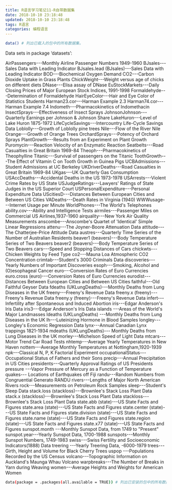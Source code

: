 ```yaml
---
title: R语言学习笔记11-R自带数据集
date: 2018-10-10 23:18:48
updated: 2018-10-10 23:18:48
tags: R语言
categories: 编程语言
---
```


```bash
data() # 列出已载入的包中的所有数据集。
```
Data sets in package ‘datasets’:

AirPassengers---Monthly Airline Passenger Numbers 1949-1960
BJsales---Sales Data with Leading Indicator
BJsales.lead (BJsales)---Sales Data with Leading Indicator
BOD---Biochemical Oxygen Demand
CO2---Carbon Dioxide Uptake in Grass Plants
ChickWeight---Weight versus age of chicks on different diets
DNase---Elisa assay of DNase
EuStockMarkets---Daily Closing Prices of Major European Stock Indices, 1991-1998
Formaldehyde---Determination of Formaldehyde
HairEyeColor---Hair and Eye Color of Statistics Students
Harman23.cor---Harman Example 2.3
Harman74.cor---Harman Example 7.4
Indometh---Pharmacokinetics of Indomethacin
InsectSprays---Effectiveness of Insect Sprays
JohnsonJohnson---Quarterly Earnings per Johnson & Johnson Share
LakeHuron---Level of Lake Huron 1875-1972
LifeCycleSavings---Intercountry Life-Cycle Savings Data
Loblolly---Growth of Loblolly pine trees
Nile---Flow of the River Nile
Orange---Growth of Orange Trees
OrchardSprays---Potency of Orchard Sprays
PlantGrowth---Results from an Experiment on Plant Growth
Puromycin---Reaction Velocity of an Enzymatic Reaction
Seatbelts---Road Casualties in Great Britain 1969-84
Theoph---Pharmacokinetics of Theophylline
Titanic---Survival of passengers on the Titanic
ToothGrowth---The Effect of Vitamin C on Tooth Growth in Guinea Pigs
UCBAdmissions---Student Admissions at UC Berkeley
UKDriverDeaths---Road Casualties in Great Britain 1969-84
UKgas---UK Quarterly Gas Consumption
USAccDeaths---Accidental Deaths in the US 1973-1978
USArrests---Violent Crime Rates by US State
USJudgeRatings---Lawyers' Ratings of State Judges in the US Superior Court
USPersonalExpenditure---Personal Expenditure Data
UScitiesD---Distances Between European Cities and Between US Cities
VADeaths---Death Rates in Virginia (1940)
WWWusage---Internet Usage per Minute
WorldPhones---The World's Telephones
ability.cov---Ability and Intelligence Tests
airmiles---Passenger Miles on Commercial US Airlines,1937-1960
airquality---New York Air Quality Measurements
anscombe---Anscombe's Quartet of 'Identical' Simple Linear Regressions
attenu---The Joyner-Boore Attenuation Data
attitude---The Chatterjee-Price Attitude Data
austres---Quarterly Time Series of the Number of Australian Residents
beaver1 (beavers)---Body Temperature Series of Two Beavers
beaver2 (beavers)---Body Temperature Series of Two Beavers
cars---Speed and Stopping Distances of Cars
chickwts---Chicken Weights by Feed Type
co2---Mauna Loa Atmospheric CO2 Concentration
crimtab---Student's 3000 Criminals Data
discoveries---Yearly Numbers of Important Discoveries
esoph---Smoking, Alcohol and (O)esophageal Cancer
euro---Conversion Rates of Euro Currencies
euro.cross (euro)---Conversion Rates of Euro Currencies
eurodist---Distances Between European Cities and Between US Cities
faithful---Old Faithful Geyser Data
fdeaths (UKLungDeaths)---Monthly Deaths from Lung Diseases in the UK
freeny---Freeny's Revenue Data
freeny.x (freeny)---Freeny's Revenue Data
freeny.y (freeny)---Freeny's Revenue Data
infert---Infertility after Spontaneous and Induced Abortion
iris---Edgar Anderson's Iris Data
iris3---Edgar Anderson's Iris Data
islands ---Areas of the World's Major Landmasses
ldeaths (UKLungDeaths) ---Monthly Deaths from Lung Diseases in the UK
lh---Luteinizing Hormone in Blood Samples
longley---Longley's Economic Regression Data
lynx---Annual Canadian Lynx trappings 1821-1934
mdeaths (UKLungDeaths)--- Monthly Deaths from Lung Diseases in the UK
morley---Michelson Speed of Light Data
mtcars---Motor Trend Car Road Tests
nhtemp---Average Yearly Temperatures in New Haven
nottem---Average Monthly Temperatures at Nottingham,1920-1939
npk---Classical N, P, K Factorial Experiment
occupationalStatus---Occupational Status of Fathers and their Sons
precip---Annual Precipitation in US Cities
presidents---Quarterly Approval Ratings of US Presidents
pressure ---Vapor Pressure of Mercury as a Function of Temperature
quakes--- Locations of Earthquakes off Fiji
randu---Random Numbers from Congruential Generato RANDU
rivers---Lengths of Major North American Rivers
rock---Measurements on Petroleum Rock Samples
sleep---Student's Sleep Data
stack.loss (stackloss)---Brownlee's Stack Loss Plant Data
stack.x (stackloss)---Brownlee's Stack Loss Plant Data
stackloss---Brownlee's Stack Loss Plant Data
state.abb (state)---US State Facts and Figures
state.area (state)---US State Facts and Figures
state.center (state)---US State Facts and Figures
state.division (state)---US State Facts and Figures
state.name (state)---US State Facts and Figures
state.region (state)---US State Facts and Figures
state.x77 (state)---US State Facts and Figures
sunspot.month ---Monthly Sunspot Data, from 1749 to "Present"
sunspot.year---Yearly Sunspot Data, 1700-1988
sunspots---Monthly Sunspot Numbers, 1749-1983
swiss---Swiss Fertility and Socioeconomic Indicators(1888) Data
treering ---Yearly Treering Data, -6000-1979
trees---Girth, Height and Volume for Black Cherry Trees
uspop ---Populations Recorded by the US Census
volcano---Topographic Information on Auckland's Maunga Whau Volcano
warpbreaks---The Number of Breaks in Yarn during Weaving
women---Average Heights and Weights for American Women

```bash
data(package = .packages(all.available = TRUE)) # 列出已安装的包中的所有数据集。
```